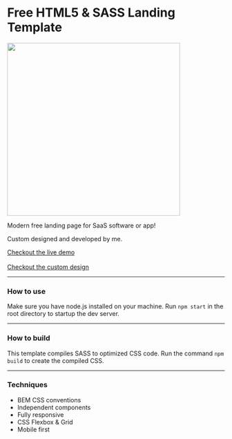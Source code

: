 # Free HTML5 & SASS Landing Template

<img src="https://cdn.dribbble.com/users/3231685/screenshots/14445192/media/23f9cf6d07617635d87d3abb52237af9.png" width="400" height="auto">

Modern free landing page for SaaS software or app! 

Custom designed and developed by me. 

[Checkout the live demo](https://sanderdebr.github.io/html-sass-landing-template/)
<br><br>
[Checkout the custom design](https://dribbble.com/shots/14445192-Landing-page-template)

<hr/>

### How to use
Make sure you have node.js installed on your machine. Run `npm start` in the root directory to startup the dev server.

<hr/>

### How to build
This template compiles SASS to optimized CSS code. Run the command `npm build` to create the compiled CSS.

<hr/>

### Techniques
<ul>
  <li>BEM CSS conventions</li>
  <li>Independent components</li>
  <li>Fully responsive</li>
  <li>CSS Flexbox & Grid</li>
  <li>Mobile first</li>
</ul>

